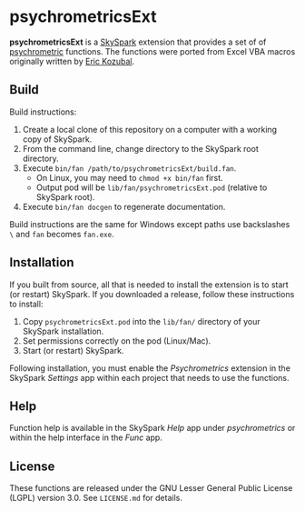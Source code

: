 psychrometricsExt
=================

**psychrometricsExt** is a [SkySpark] extension that provides a set of of [psychrometric] functions.
The functions were ported from Excel VBA macros originally written by [Eric Kozubal].

[SkySpark]: http://skyfoundry.com/skyspark/ "SkySpark"
[psychrometric]: http://en.wikipedia.org/wiki/Psychrometrics "Psychrometrics"
[Eric Kozubal]: http://www.linkedin.com/pub/eric-kozubal/55/682/1a6 "Eric Kozubal"

Build
-----

Build instructions:

1. Create a local clone of this repository on a computer with a working copy of SkySpark.
2. From the command line, change directory to the SkySpark root directory.
3. Execute `bin/fan /path/to/psychrometricsExt/build.fan`.
   * On Linux, you may need to `chmod +x bin/fan` first.
   * Output pod will be `lib/fan/psychrometricsExt.pod` (relative to SkySpark root).
4. Execute `bin/fan docgen` to regenerate documentation.

Build instructions are the same for Windows except paths use backslashes `\` and `fan` becomes
`fan.exe`.
   
Installation
------------

If you built from source, all that is needed to install the extension is to start (or restart)
SkySpark. If you downloaded a release, follow these instructions to install:

1. Copy `psychrometricsExt.pod` into the `lib/fan/` directory of your SkySpark installation.
2. Set permissions correctly on the pod (Linux/Mac).
3. Start (or restart) SkySpark.

Following installation, you must enable the *Psychrometrics* extension in the SkySpark *Settings*
app within each project that needs to use the functions.

Help
----

Function help is available in the SkySpark *Help* app under *psychrometrics* or within the help
interface in the *Func* app.

License
-------
These functions are released under the GNU Lesser General Public License (LGPL) version 3.0.
See `LICENSE.md` for details.

